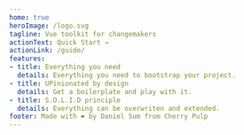 ```yaml
---
home: true
heroImage: /logo.svg
tagline: Vue toolkit for changemakers
actionText: Quick Start →
actionLink: /guide/
features:
- title: Everything you need
  details: Everything you need to bootstrap your project.
- title: UPinionated by design
  details: Get a boilerplate and play with it.
- title: S.O.L.I.D principle
  details: Everything can be overwriten and extended.
footer: Made with ❤️️ by Daniel Sum from Cherry Pulp
---
```

